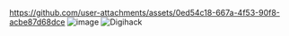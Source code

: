 https://github.com/user-attachments/assets/0ed54c18-667a-4f53-90f8-acbe87d68dce
![image](https://github.com/user-attachments/assets/cb02d9c5-f6af-40fb-8bad-edede746f79c)
![Digihack](https://github.com/user-attachments/assets/19d40b83-4a52-4dd6-975c-890634a4d7c9)
